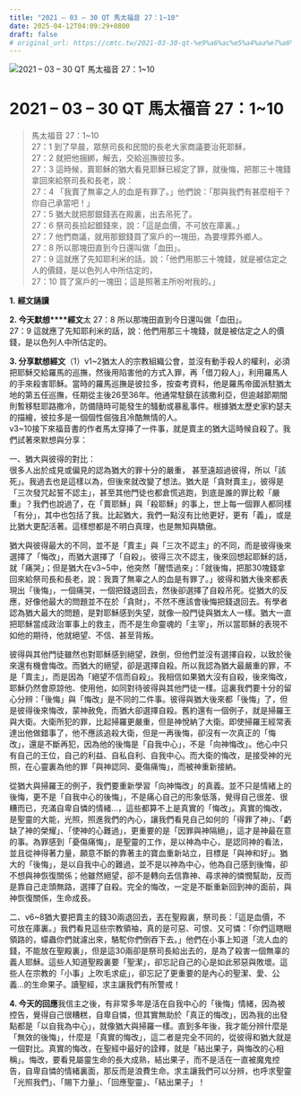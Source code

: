 ```yaml
---
title: "2021 – 03 – 30 QT 馬太福音 27：1~10"
date: 2025-04-12T04:09:29+0800
draft: false
# original_url: https://cmtc.tw/2021-03-30-qt-%e9%a6%ac%e5%a4%aa%e7%a6%8f%e9%9f%b3-27%ef%bc%9a110
---
```


![2021 – 03 – 30 QT 馬太福音 27：1~10](/images/qt.jpg   "2021 – 03 – 30 QT 馬太福音 27：1~10")

# 2021 – 03 – 30 QT 馬太福音 27：1~10

> 馬太福音 27：1~10  
> 27：1 到了早晨，眾祭司長和民間的長老大家商議要治死耶穌，  
> 27：2 就把他捆綁，解去，交給巡撫彼拉多。  
> 27：3 這時候，賣耶穌的猶大看見耶穌已經定了罪，就後悔，把那三十塊錢拿回來給祭司長和長老，說：  
> 27：4 「我賣了無辜之人的血是有罪了。」他們說：「那與我們有甚麼相干？你自己承當吧！」  
> 27：5 猶大就把那銀錢丟在殿裏，出去吊死了。  
> 27：6 祭司長拾起銀錢來，說：「這是血價，不可放在庫裏。」  
> 27：7 他們商議，就用那銀錢買了窯戶的一塊田，為要埋葬外鄉人。  
> 27：8 所以那塊田直到今日還叫做「血田」。  
> 27：9 這就應了先知耶利米的話，說：「他們用那三十塊錢，就是被估定之人的價錢，是以色列人中所估定的，  
> 27：10 買了窯戶的一塊田；這是照著主所吩咐我的。」

**1.** **經文誦讀**

**2. 今天默想****經文**太 27：8 所以那塊田直到今日還叫做「血田」。  
27：9 這就應了先知耶利米的話，說：他們用那三十塊錢，就是被估定之人的價錢，是以色列人中所估定的。

**3. 分享默想經文**（1）v1~2猶太人的宗教組織公會，並沒有動手殺人的權利，必須把耶穌交給羅馬的巡撫，然後用陷害他的方式入罪，再「借刀殺人」，利用羅馬人的手來殺害耶穌。當時的羅馬巡撫是彼拉多，按查考資料，他是羅馬帝國派駐猶太地的第五任巡撫，任期從主後26至36年。他通常駐鎮在該撒利亞，但逾越節期間則暫移駐耶路撒冷，防備隨時可能發生的騷動或暴亂事件。根據猶太歷史家約瑟夫的描繪，彼拉多是一個個性倔強且冷酷無情的人。  
v3~10接下來福音書的作者馬太穿挿了一件事，就是賣主的猶大這時候自殺了。我們試著來默想與分享：

一、猶大與彼得的對比：  
很多人出於成見或偏見的認為猶大的罪十分的嚴重， 甚至遠超過彼得，所以「該死」。我過去也是這樣以為，但後來就改變了想法。猶大是「貪財賣主」，彼得是「三次發咒起誓不認主」，甚至其他門徒也都倉慌逃跑，到底是誰的罪比較「嚴重」？我們也說過了，在「賣耶穌」與「殺耶穌」的事上，世上每一個罪人都同樣「有分」，其中也包括了我。比起猶大，我們一點沒有比他更好，更有「義」，或是比猶大更配活著。這樣想都是不明白真理，也是無知與驕傲。

猶大與彼得最大的不同，並不是「賣主」與「三次不認主」的不同，而是彼得後來選擇了「悔改」，而猶大選擇了「自殺」。彼得三次不認主，後來回想起耶穌的話，就「痛哭」；但是猶大在v3~5中，他突然「醒悟過來」：「就後悔，把那30塊錢拿回來給祭司長和長老，說：我賣了無辜之人的血是有罪了。」彼得和猶大後來都表現出「後悔」，一個痛哭，一個把錢退回去，然後卻選擇了自殺吊死。從猶大的反應，好像他最大的問題並不在於「貪財」，不然不應該會後悔把錢退回去。有學者認為猶大最大的問題，是對耶穌感到失望，就像一般門徒與猶太人一樣。猶大一直把耶穌當成政治軍事上的救主，而不是生命靈魂的「主宰」，所以當耶穌的表現不如他的期待，他就絕望、不信、甚至背叛。

彼得與其他門徒雖然也對耶穌感到絕望，跌倒，但他們並沒有選擇自殺，以致於後來還有機會悔改。而猶大的絕望，卻是選擇自殺。所以我認為猶大最嚴重的罪，不是「賣主」，而是因為「絕望不信而自殺」。我相信如果猶大沒有自殺，後來悔改，耶穌仍然會原諒他、使用他，如同對待彼得與其他門徒一樣。這裏我們要十分的留心分辨：「後悔」與「悔改」是不同的二件事。彼得與猶大後來都「後悔」了，但是彼得後來悔改，蒙神赦免，而猶大卻選擇自殺。舊約還有一個例子，就是掃羅王與大衛。大衛所犯的罪，比起掃羅更嚴重，但是神悅納了大衛。即使掃羅王經常表達出他做錯事了，他不應該追殺大衛，但是一再後悔，卻沒有一次真正的「悔改」，還是不斷再犯，因為他的後悔是「自我中心」，不是「向神悔改」。他心中只有自己的王位，自己的利益、自私自利、自我中心。而大衛的悔改，是接受神的光照，在心靈裏為他的罪「與神認同、憂傷痛悔」，而被神重新接納。

從猶大與掃羅王的例子，我們要重新學習「向神悔改」的真義。並不只是情緒上的後悔，更不是「自我中心的後悔」，不是痛心自己的形象低落，覺得自己很差、很糟而已，充滿自卑自憐的情緒…，這些都算不上是真實的「悔改」。真實的悔改，是聖靈的大能，光照，照進我們的內心，讓我們看見自己如何的「得罪了神」、「虧缺了神的榮耀」、「使神的心難過」，更重要的是「因罪與神隔絕」，這才是神最在意的事。為罪感到「憂傷痛悔」，是聖靈的工作，是以神為中心，是認同神的看法，並且從神得著力量，願意不斷的靠著主的寶血重新站立，目標是「與神和好」。猶大的「後悔」，是以自我中心的難過，並不是以神為中心，他為自己感到後悔，卻不想與神恢復關係；他雖然絕望，卻不是轉向去信靠神、尋求神的憐憫幫助，反而是靠自己走頭無路，選擇了自殺。完全的悔改，一定是不斷重新回到神的面前，與神恢復關係，生命成長。

二、v6~8猶大要把賣主的錢30兩退回去，丟在聖殿裏，祭司長：「這是血價，不可放在庫裏。」我們看見這些宗教領袖，真的是可惡、可恨、又可憐：「你們這瞎眼領路的，蠓蟲你們就濾出來，駱駝你們倒吞下去。」他們在小事上知道「流人血的錢，不能放在聖殿裏」，但是這30兩卻是祭司長給出去的，是為了殺害一個無辜的義人耶穌。這些人知道聖殿裏要「聖潔」，卻忘記自己的心是如此邪惡與敗壞。這些人在宗教的「小事」上吹毛求疵」，卻忘記了更重要的是內心的聖潔、愛、公義…的生命果子。讀聖經，求主讓我們有所警戒！

**4. 今天的回應**我信主之後，有非常多年是活在自我中心的「後悔」情緒，因為被控告，覺得自己很糟糕，自卑自憐，但其實無助於「真正的悔改」，因為我的出發點都是「以自我為中心」，就像猶大與掃羅一樣。直到多年後，我才能分辨什麼是「無效的後悔」，什麼是「真實的悔改」，這二者是完全不同的，從彼得和猶大就是一個對比。真實的悔改，在聖經中最好的詮釋，就是「結出果子，與悔改的心相稱」。悔改，要看見屬靈生命的長大成熟，結出果子，而不是活在一直被魔鬼控告，自卑自憐的情緒裏面，那反而是浪費生命。求主讓我們可以分辨，也呼求聖靈「光照我們」、「賜下力量」、「回應聖靈」、「結出果子」！